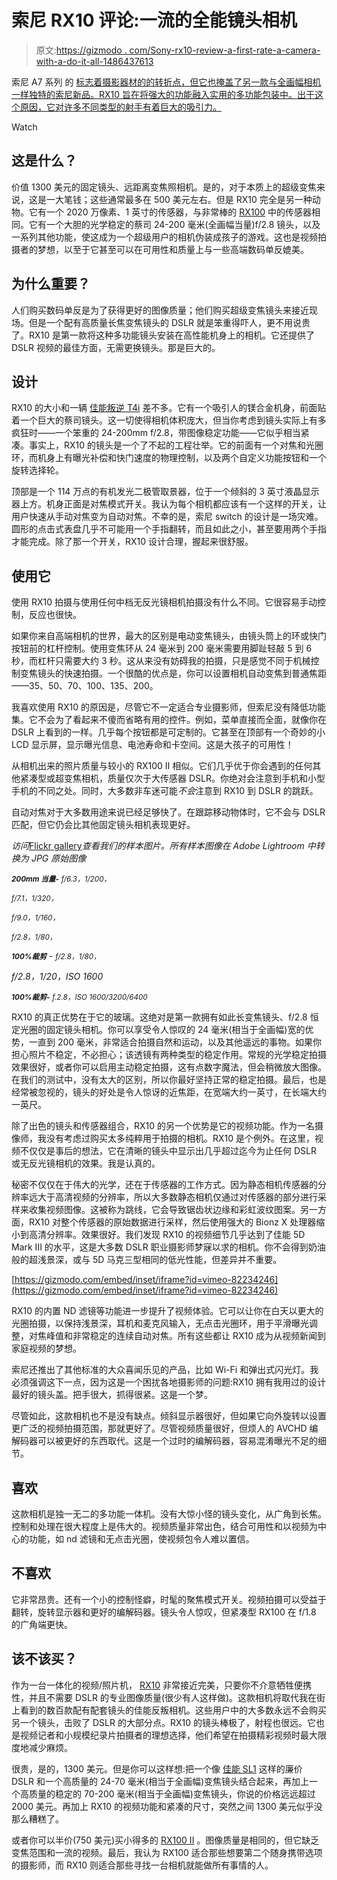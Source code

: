 # 索尼 RX10 评论:一流的全能镜头相机

> 原文:[https://gizmodo . com/Sony-rx10-review-a-first-rate-a-camera-with-a-do-it-all-1486437613](https://gizmodo.com/sony-rx10-review-a-first-rate-camera-with-a-do-it-all-1486437613)

索尼 A7 系列 的 [标志着摄影器材的的转折点，但它也掩盖了另一款与全画幅相机一样独特的索尼新品。RX10 旨在将强大的功能融入实用的多功能包装中。出于这个原因，它对许多不同类型的射手有着巨大的吸引力。](https://gizmodo.com/sony-a7-a7r-review-so-long-dslrs-hello-future-of-ph-1469132320)

Watch

## 这是什么？

价值 1300 美元的固定镜头、远距离变焦照相机。是的，对于本质上的超级变焦来说，这是一大笔钱；这些通常最多在 500 美元左右。但是 RX10 完全是另一种动物。它有一个 2020 万像素、1 英寸的传感器，与非常棒的 [RX100](http://bit.ly/1kYpVQk) 中的传感器相同。它有一个大胆的光学稳定的蔡司 24-200 毫米(全画幅当量)f/2.8 镜头，以及一系列其他功能，使这成为一个超级用户的相机伪装成孩子的游戏。这也是视频拍摄者的梦想，以至于它甚至可以在可用性和质量上与一些高端数码单反媲美。

## 为什么重要？

人们购买数码单反是为了获得更好的图像质量；他们购买超级变焦镜头来接近现场。但是一个配有高质量长焦变焦镜头的 DSLR 就是笨重得吓人，更不用说贵了。RX10 是第一款将这种多功能镜头安装在高性能机身上的相机。它还提供了 DSLR 视频的最佳方面，无需更换镜头。那是巨大的。

## 设计

RX10 的大小和一辆 [佳能叛逆 T4i](http://bit.ly/1cCRNFg) 差不多。它有一个吸引人的镁合金机身，前面贴着一个巨大的蔡司镜头。这一切使得相机体积庞大，但当你考虑到镜头实际上有多疯狂时——一个笨重的 24-200mm f/2.8，带图像稳定功能——它似乎相当紧凑。事实上，RX10 的镜头是一个了不起的工程壮举。它的前面有一个对焦和光圈环，而机身上有曝光补偿和快门速度的物理控制，以及两个自定义功能按钮和一个旋转选择轮。

顶部是一个 114 万点的有机发光二极管取景器，位于一个倾斜的 3 英寸液晶显示器上方。机身正面是对焦模式开关。我认为每个相机都应该有一个这样的开关，让用户快速从手动对焦变为自动对焦。不幸的是，索尼 switch 的设计是一场灾难。圆形的点击式表盘几乎不可能用一个手指翻转，而且如此之小，甚至要用两个手指才能完成。除了那一个开关，RX10 设计合理，握起来很舒服。

## 使用它

使用 RX10 拍摄与使用任何中档无反光镜相机拍摄没有什么不同。它很容易手动控制，反应也很快。

如果你来自高端相机的世界，最大的区别是电动变焦镜头，由镜头筒上的环或快门按钮前的杠杆控制。使用变焦环从 24 毫米到 200 毫米需要用脚趾轻敲 5 到 6 秒，而杠杆只需要大约 3 秒。这从来没有妨碍我的拍摄，只是感觉不同于机械控制变焦镜头的快速拍摄。一个很酷的优点是，你可以设置相机自动变焦到普通焦距——35、50、70、100、135、200。

我喜欢使用 RX10 的原因是，尽管它不一定适合专业摄影师，但索尼没有降低功能集。它不会为了看起来不傻而省略有用的控件。例如，菜单直接而全面，就像你在 DSLR 上看到的一样。几乎每个按钮都是可定制的。它甚至在顶部有一个奇妙的小 LCD 显示屏，显示曝光信息、电池寿命和卡空间。这是大孩子的可用性！

从相机出来的照片质量与较小的 RX100 II 相似。它们几乎优于你会遇到的任何其他紧凑型或超变焦相机，质量仅次于大传感器 DSLR。你绝对会注意到手机和小型手机的不同之处。同时，大多数非车迷可能*不会*注意到 RX10 到 DSLR 的跳跃。

自动对焦对于大多数用途来说已经足够快了。在跟踪移动物体时，它不会与 DSLR 匹配，但它仍会比其他固定镜头相机表现更好。

*访问*[Flickr gallery](http://www.flickr.com/photos/gizmodo/sets/72157638831015564/)*查看我们的样本图片。所有样本图像在 Adobe Lightroom 中转换为 JPG 原始图像*

**<small>*200mm 当量-*</small>** <small>*f/6.3，1/200，*</small>

<small>*f/7.1，1/320，*</small>

<small>*f/9.0，1/160，*</small>

<small>*f/2.8，1/80，*</small>

<small>***100%裁剪***</small> - <small>*f/2.8，1/80，*</small>

*f/2.8，1/20，ISO 1600*

**<small>*100%裁剪-*</small>** <small>*f.2.8，ISO 1600/3200/6400*</small>

RX10 的真正优势在于它的玻璃。这绝对是第一款拥有如此长变焦镜头、f/2.8 恒定光圈的固定镜头相机。你可以享受令人惊叹的 24 毫米(相当于全画幅)宽的优势，一直到 200 毫米，非常适合拍摄自然和运动，以及其他遥远的事物。如果你担心照片不稳定，不必担心；该透镜有两种类型的稳定作用。常规的光学稳定拍摄效果很好，或者你可以启用主动稳定拍摄，这有点数字魔法，但会稍微放大图像。在我们的测试中，没有太大的区别，所以你最好坚持正常的稳定拍摄。最后，也是经常被忽视的，镜头的好处是令人惊讶的近焦距，在宽端大约一英寸，在长端大约一英尺。

除了出色的镜头和传感器组合，RX10 的另一个优势是它的视频功能。作为一名摄像师，我没有考虑过购买太多纯粹用于拍摄的相机。RX10 是个例外。在这里，视频不仅仅是事后的想法，它在清晰的镜头中显示出几乎超过迄今为止任何 DSLR 或无反光镜相机的效果。我是认真的。

秘密不仅仅在于伟大的光学，还在于传感器的工作方式。因为静态相机传感器的分辨率远大于高清视频的分辨率，所以大多数静态相机仅通过对传感器的部分进行采样来收集视频图像。这被称为跳线，它会导致锯齿状边缘和彩虹波纹图案。另一方面，RX10 对整个传感器的原始数据进行采样，然后使用强大的 Bionz X 处理器缩小到高清分辨率。效果很好。我们发现 RX10 的视频细节几乎达到了佳能 5D Mark III 的水平，这是大多数 DSLR 职业摄影师梦寐以求的相机。你不会得到奶油般的超浅景深，或与 5D 马克三型相同的低光性能，但差异并不重要。

 [https://gizmodo.com/embed/inset/iframe?id=vimeo-82234246](https://gizmodo.com/embed/inset/iframe?id=vimeo-82234246) 

RX10 的内置 ND 滤镜等功能进一步提升了视频体验。它可以让你在白天以更大的光圈拍摄，以保持浅景深，耳机和麦克风输入，无点击光圈环，用于平滑曝光调整，对焦峰值和非常稳定的连续自动对焦。所有这些都让 RX10 成为从视频新闻到家庭视频的梦想。

索尼还推出了其他标准的大众喜闻乐见的产品，比如 Wi-Fi 和弹出式闪光灯。我必须强调这下一点，因为这是一个困扰各地摄影师的问题:RX10 拥有我用过的设计最好的镜头盖。把手很大，抓得很紧。这是一个梦。

尽管如此，这款相机也不是没有缺点。倾斜显示器很好，但如果它向外旋转以设置更广泛的视频拍摄范围，那就更好了。尽管视频质量很好，但烦人的 AVCHD 编解码器可以被更好的东西取代。这是一个过时的编解码器，容易混淆曝光不足的细节。

## 喜欢

这款相机是独一无二的多功能一体机。没有大惊小怪的镜头变化，从广角到长焦。控制和处理在很大程度上是伟大的。视频质量非常出色，结合可用性和以视频为中心的功能，如 nd 滤镜和无点击光圈，使视频包令人难以置信。

## 不喜欢

它非常昂贵。还有一个小的控制怪癖，时髦的聚焦模式开关。视频拍摄可以受益于翻转，旋转显示器和更好的编解码器。镜头令人惊叹，但紧凑型 RX100 在 f/1.8 的广角端更快。

## 该不该买？

作为一台一体化的视频/照片机， [RX10](http://www.amazon.com/Sony-DSCRX10-Cybershot-Digital-Camera/dp/B00FRHTSMW?asc_campaign=InlineText&asc_refurl=https://gizmodo.com/sony-rx10-review-a-first-rate-camera-with-a-do-it-all-1486437613&asc_source=&tag=kinjagizmodolink-20) 非常接近完美，只要你不介意牺牲便携性，并且不需要 DSLR 的专业图像质量(很少有人这样做)。这款相机将取代我在街上看到的数百款配有配套镜头的佳能反叛相机。这些用户中的大多数永远不会购买另一个镜头，击败了 DSLR 的大部分点。RX10 的镜头棒极了，射程也很远。它也是视频记者和小规模纪录片拍摄者的理想选择，他们希望在拍摄精彩视频时最大限度地减少麻烦。

很贵，是的，1300 美元。但是你可以这样想:把一个像 [佳能 SL1](https://www.amazon.com/dp/B00BW6LY2Y?asc_campaign=InlineText&asc_refurl=https://gizmodo.com/sony-rx10-review-a-first-rate-camera-with-a-do-it-all-1486437613&asc_source=&linkCode=ogi&psc=1&smid=A11UAZQJHVFZ21&tag=kinjagizmodolink-20&th=1) 这样的廉价 DSLR 和一个高质量的 24-70 毫米(相当于全画幅)变焦镜头结合起来，再加上一个高质量的稳定的 70-200 毫米(相当于全画幅)变焦镜头，你说的价格远远超过 2000 美元。再加上 RX10 的视频功能和紧凑的尺寸，突然之间 1300 美元似乎没那么糟糕了。

或者你可以半价(750 美元)买小得多的 [RX100 II](https://www.amazon.com/dp/B00DM8R866?asc_campaign=InlineText&asc_refurl=https://gizmodo.com/sony-rx10-review-a-first-rate-camera-with-a-do-it-all-1486437613&asc_source=&linkCode=ogi&psc=1&smid=A13BNE3P7C8THK&tag=kinjagizmodolink-20&th=1) 。图像质量是相同的，但它缺乏变焦范围和一流的视频。最后，我认为 RX100 适合那些想要第二个随身携带选项的摄影师，而 RX10 则适合那些寻找一台相机就能做所有事情的人。